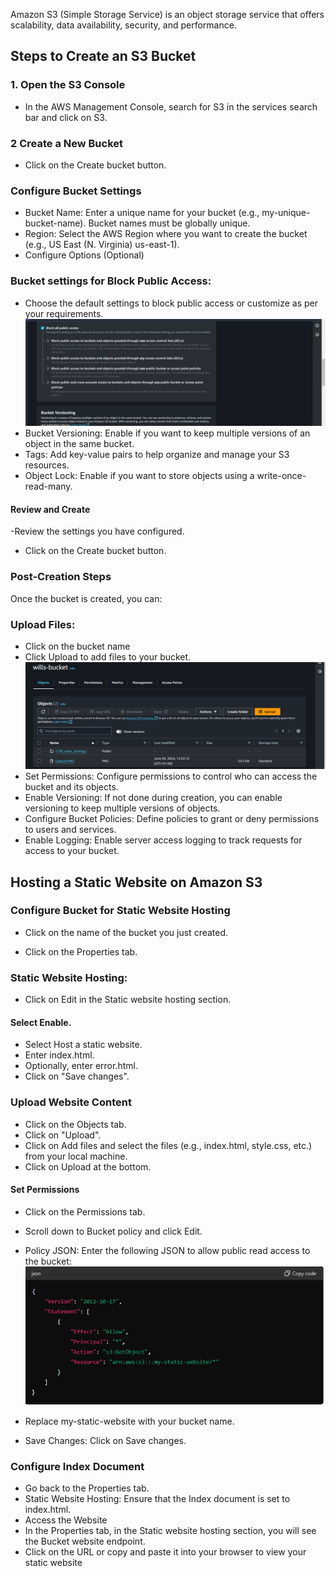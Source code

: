 Amazon S3 (Simple Storage Service) is an object storage service that offers scalability, data availability, security, and performance. 
## Steps to Create an S3 Bucket
### 1. Open the S3 Console
- In the AWS Management Console, search for S3 in the services search bar and click on S3.
### 2 Create a New Bucket
- Click on the Create bucket button.
### Configure Bucket Settings
- Bucket Name: Enter a unique name for your bucket (e.g., my-unique-bucket-name). Bucket names must be globally unique.
- Region: Select the AWS Region where you want to create the bucket (e.g., US East (N. Virginia) us-east-1).
- Configure Options (Optional)
### Bucket settings for Block Public Access: 
- Choose the default settings to block public access or customize as per your requirements.
  ![](./img/access.PNG)
- Bucket Versioning: Enable if you want to keep multiple versions of an object in the same bucket.
- Tags: Add key-value pairs to help organize and manage your S3 resources.
- Object Lock: Enable if you want to store objects using a write-once-read-many.
#### Review and Create
-Review the settings you have configured.
- Click on the Create bucket button.
### Post-Creation Steps
Once the bucket is created, you can:

### Upload Files: 
- Click on the bucket name  
- Click Upload to add files to your bucket.
  ![](./img/upload.PNG)
- Set Permissions: Configure permissions to control who can access the bucket and its objects.
- Enable Versioning: If not done during creation, you can enable versioning to keep multiple versions of objects.
- Configure Bucket Policies: Define policies to grant or deny permissions to users and services.
- Enable Logging: Enable server access logging to track requests for access to your bucket.

## Hosting a Static Website on Amazon S3
### Configure Bucket for Static Website Hosting
- Click on the name of the bucket you just created.

- Click on the Properties tab.

### Static Website Hosting:

- Click on Edit in the Static website hosting section.
#### Select Enable.
- Select Host a static website.
- Enter index.html.
- Optionally, enter error.html.
- Click on "Save changes".

### Upload Website Content
- Click on the Objects tab.
- Click on "Upload".
- Click on Add files and select the files (e.g., index.html, style.css, etc.) from your local machine.
- Click on Upload at the bottom.
#### Set Permissions
- Click on the Permissions tab.
- Scroll down to Bucket policy and click Edit.
- Policy JSON: Enter the following JSON to allow public read access to the bucket:
![](./img/static.PNG)
- Replace my-static-website with your bucket name.

- Save Changes: Click on Save changes.
### Configure Index Document
- Go back to the Properties tab.
- Static Website Hosting: Ensure that the Index document is set to index.html.
- Access the Website
- In the Properties tab, in the Static website hosting section, you will see the Bucket website endpoint.
- Click on the URL or copy and paste it into your browser to view your static website


